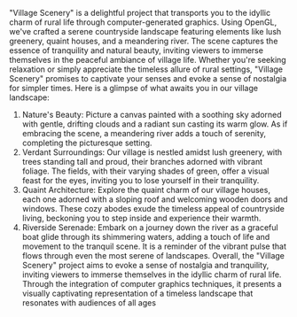"Village Scenery" is a delightful project that transports you to the idyllic charm of rural life through 
computer-generated graphics. Using OpenGL, we've crafted a serene countryside landscape featuring 
elements like lush greenery, quaint houses, and a meandering river. The scene captures the essence of 
tranquility and natural beauty, inviting viewers to immerse themselves in the peaceful ambiance of 
village life. Whether you're seeking relaxation or simply appreciate the timeless allure of rural settings, 
"Village Scenery" promises to captivate your senses and evoke a sense of nostalgia for simpler times.
Here is a glimpse of what awaits you in our village landscape:
1. Nature's Beauty: Picture a canvas painted with a soothing sky adorned with gentle, drifting 
clouds and a radiant sun casting its warm glow. As if embracing the scene, a meandering river 
adds a touch of serenity, completing the picturesque setting.
2. Verdant Surroundings: Our village is nestled amidst lush greenery, with trees standing tall and 
proud, their branches adorned with vibrant foliage. The fields, with their varying shades of green, 
offer a visual feast for the eyes, inviting you to lose yourself in their tranquility.
3. Quaint Architecture: Explore the quaint charm of our village houses, each one adorned with a 
sloping roof and welcoming wooden doors and windows. These cozy abodes exude the timeless 
appeal of countryside living, beckoning you to step inside and experience their warmth.
4. Riverside Serenade: Embark on a journey down the river as a graceful boat glide through its 
shimmering waters, adding a touch of life and movement to the tranquil scene. It is a reminder of 
the vibrant pulse that flows through even the most serene of landscapes.
Overall, the "Village Scenery" project aims to evoke a sense of nostalgia and tranquility, inviting viewers 
to immerse themselves in the idyllic charm of rural life. Through the integration of computer graphics 
techniques, it presents a visually captivating representation of a timeless landscape that resonates with 
audiences of all ages
